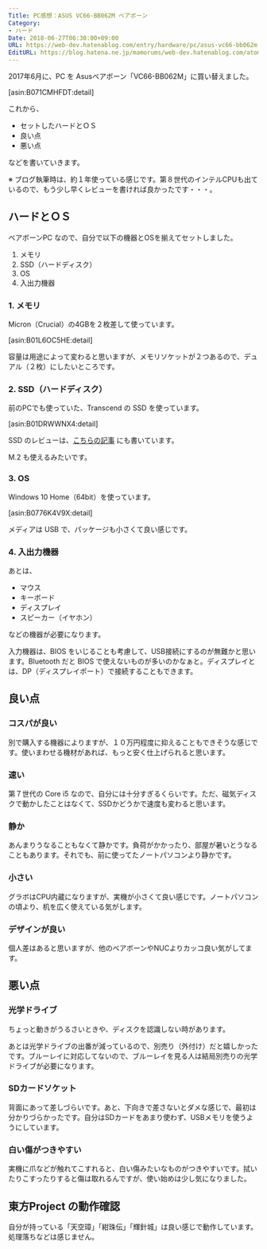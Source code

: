 ```yaml
---
Title: PC感想：ASUS VC66-BB062M ベアボーン
Category:
- ハード
Date: 2018-06-27T06:30:00+09:00
URL: https://web-dev.hatenablog.com/entry/hardware/pc/asus-vc66-bb062m
EditURL: https://blog.hatena.ne.jp/mamorums/web-dev.hatenablog.com/atom/entry/17391345971654644993
---
```


2017年6月に、PC を Asusベアボーン「VC66-BB062M」に買い替えました。

[asin:B071CMHFDT:detail]

これから、

- セットしたハードとＯＳ
- 良い点
- 悪い点

などを書いていきます。

※ ブログ執筆時は、約１年使っている感じです。第８世代のインテルCPUも出ているので、もう少し早くレビューを書ければ良かったです・・・。


## ハードとＯＳ
ベアボーンPC なので、自分で以下の機器とOSを揃えてセットしました。

1. メモリ
2. SSD（ハードディスク）
3. OS 
4. 入出力機器


### 1. メモリ
Micron（Crucial）の4GBを２枚差して使っています。

[asin:B01L6OC5HE:detail]

容量は用途によって変わると思いますが、メモリソケットが２つあるので、デュアル（２枚）にしたいところです。


### 2. SSD（ハードディスク）
前のPCでも使っていた、Transcend の SSD を使っています。

[asin:B01DRWWNX4:detail]

SSD のレビューは、[こちらの記事](/entry/hardware/ssd/transcend-tlc-ts240gssd220s) にも書いています。

M.2 も使えるみたいです。


### 3. OS
Windows 10 Home（64bit）を使っています。

[asin:B0776K4V9X:detail]

メディアは USB で、パッケージも小さくて良い感じです。


### 4. 入出力機器
あとは、

- マウス
- キーボード
- ディスプレイ
- スピーカー（イヤホン）

などの機器が必要になります。

入力機器は、BIOS をいじることも考慮して、USB接続にするのが無難かと思います。Bluetooth だと BIOS で使えないものが多いのかなぁと。ディスプレイとは、DP（ディスプレイポート）で接続することもできます。


## 良い点
### コスパが良い
別で購入する機器によりますが、１０万円程度に抑えることもできそうな感じです。使いまわせる機材があれば、もっと安く仕上げられると思います。

### 速い
第７世代の Core i5 なので、自分には十分すぎるくらいです。ただ、磁気ディスクで動かしたことはなくて、SSDかどうかで速度も変わると思います。

### 静か
あんまりうなることもなくて静かです。負荷がかかったり、部屋が暑いとうなることもあります。それでも、前に使ってたノートパソコンより静かです。

### 小さい
グラボはCPU内蔵になりますが、実機が小さくて良い感じです。ノートパソコンの頃より、机を広く使えている気がします。

### デザインが良い
個人差はあると思いますが、他のベアボーンやNUCよりカッコ良い気がしてます。


## 悪い点
### 光学ドライブ
ちょっと動きがうるさいときや、ディスクを認識しない時があります。

あとは光学ドライブの出番が減っているので、別売り（外付け）だと嬉しかったです。ブルーレイに対応してないので、ブルーレイを見る人は結局別売りの光学ドライブが必要になります。

### SDカードソケット
背面にあって差しづらいです。あと、下向きで差さないとダメな感じで、最初は分かりづらかったです。自分はSDカードをあまり使わず、USBメモリを使うようにしています。

### 白い傷がつきやすい
実機に爪などが触れてこすれると、白い傷みたいなものがつきやすいです。拭いたりこすったりすると傷は取れるんですが、使い始めは少し気になりました。


## 東方Project の動作確認
自分が持っている「天空璋」「紺珠伝」「輝針城」は良い感じで動作しています。処理落ちなどは感じません。
